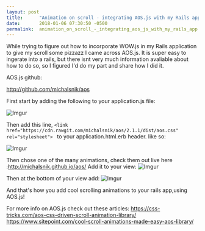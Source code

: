 ```yaml
---
layout: post
title:      "Animation on scroll - integrating AOS.js with my Rails app"
date:       2018-01-06 07:30:50 -0500
permalink:  animation_on_scroll_-_integrating_aos_js_with_my_rails_app
---
```



While trying to figure out how to incorporate WOW.js in my Rails application to give my scroll some pizzazz I came across AOS.js. It is super easy to ingerate into a rails, but there isnt very much information avaliable about how to do so, so I figured I'd do my part and share how I did it. 



AOS.js github:

http://github.com/michalsnik/aos

First start by adding the following to your application.js file:

![Imgur](https://i.imgur.com/fNv6XIL.png)

Then add this line, `<link href="https://cdn.rawgit.com/michalsnik/aos/2.1.1/dist/aos.css" rel="stylesheet"> `  to your application.html.erb header. like so:

![Imgur](https://i.imgur.com/ZLVdFii.png)

Then chose one of the many animations, check them out live here :http://michalsnik.github.io/aos/
Add  it to your view: 
![Imgur](https://i.imgur.com/XahL5l8.png)

Then at the bottom of your view add:
![Imgur](https://i.imgur.com/Ey3Vi93.png)

And that's how you add cool scrolling animations to your rails app,using AOS.js! 

For more info on AOS.js check out these articles:
https://css-tricks.com/aos-css-driven-scroll-animation-library/
https://www.sitepoint.com/cool-scroll-animations-made-easy-aos-library/
